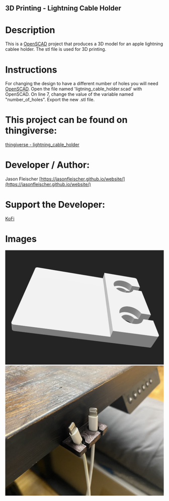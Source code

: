 ## 3D Printing - Lightning Cable Holder

# Description
This is a [OpenSCAD](https://openscad.org/) project that produces a 3D model for an apple lightning cablee holder. The stl file is used for 3D printing.

# Instructions
For changing the design to have a different number of holes you will need [OpenSCAD](https://openscad.org/). Open the file named 'ligtning_cable_holder.scad' with OpenSCAD. On line 7, change the value of the variable named "number_of_holes". Export the new .stl file.

# This project can be found on thingiverse:
[thingiverse - lightning_cable_holder](https://www.thingiverse.com/thing:6297035)

# Developer / Author:
Jason Fleischer
[https://jasonfleischer.github.io/website/](https://jasonfleischer.github.io/website/)

# Support the Developer: 
[KoFi](https://ko-fi.com/jasonfleischer)

# Images
![Screenshot](./images/2-holes.png "Sreenshot")
![Screenshot2](./images/3d-print-install.jpeg "Sreenshot2")
